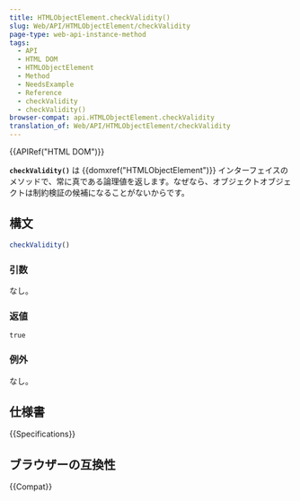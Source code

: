 ```yaml
---
title: HTMLObjectElement.checkValidity()
slug: Web/API/HTMLObjectElement/checkValidity
page-type: web-api-instance-method
tags:
  - API
  - HTML DOM
  - HTMLObjectElement
  - Method
  - NeedsExample
  - Reference
  - checkValidity
  - checkValidity()
browser-compat: api.HTMLObjectElement.checkValidity
translation_of: Web/API/HTMLObjectElement/checkValidity
---
```

{{APIRef("HTML DOM")}}

**`checkValidity()`** は {{domxref("HTMLObjectElement")}} インターフェイスのメソッドで、常に真である論理値を返します。なぜなら、オブジェクトオブジェクトは制約検証の候補になることがないからです。

## 構文

```js
checkValidity()
```

### 引数

なし。

### 返値

`true`

### 例外

なし。

## 仕様書

{{Specifications}}

## ブラウザーの互換性

{{Compat}}

